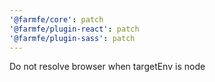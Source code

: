 ```yaml
---
'@farmfe/core': patch
'@farmfe/plugin-react': patch
'@farmfe/plugin-sass': patch
---
```


Do not resolve browser when targetEnv is node
